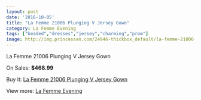 ```yaml
---
layout: post
date: '2016-10-05'
title: "La Femme 21006 Plunging V Jersey Gown"
category: La Femme Evening
tags: ["beaded","dresses","jersey","charming","prom"]
image: http://img.princessan.com/24946-thickbox_default/la-femme-21006-plunging-v-jersey-gown.jpg
---
```

La Femme 21006 Plunging V Jersey Gown

On Sales: **$468.99**
<a href="https://www.princessan.com/en/la-femme-evening/11406-la-femme-21006-plunging-v-jersey-gown.html"><amp-img layout="responsive" width="600" height="600" src="//img.princessan.com/24946-thickbox_default/la-femme-21006-plunging-v-jersey-gown.jpg" alt="La Femme 21006 Plunging V Jersey Gown 0" /></a>
<a href="https://www.princessan.com/en/la-femme-evening/11406-la-femme-21006-plunging-v-jersey-gown.html"><amp-img layout="responsive" width="600" height="600" src="//img.princessan.com/24947-thickbox_default/la-femme-21006-plunging-v-jersey-gown.jpg" alt="La Femme 21006 Plunging V Jersey Gown 1" /></a>
<a href="https://www.princessan.com/en/la-femme-evening/11406-la-femme-21006-plunging-v-jersey-gown.html"><amp-img layout="responsive" width="600" height="600" src="//img.princessan.com/24948-thickbox_default/la-femme-21006-plunging-v-jersey-gown.jpg" alt="La Femme 21006 Plunging V Jersey Gown 2" /></a>
<a href="https://www.princessan.com/en/la-femme-evening/11406-la-femme-21006-plunging-v-jersey-gown.html"><amp-img layout="responsive" width="600" height="600" src="//img.princessan.com/24949-thickbox_default/la-femme-21006-plunging-v-jersey-gown.jpg" alt="La Femme 21006 Plunging V Jersey Gown 3" /></a>
<a href="https://www.princessan.com/en/la-femme-evening/11406-la-femme-21006-plunging-v-jersey-gown.html"><amp-img layout="responsive" width="600" height="600" src="//img.princessan.com/24950-thickbox_default/la-femme-21006-plunging-v-jersey-gown.jpg" alt="La Femme 21006 Plunging V Jersey Gown 4" /></a>

Buy it: [La Femme 21006 Plunging V Jersey Gown](https://www.princessan.com/en/la-femme-evening/11406-la-femme-21006-plunging-v-jersey-gown.html "La Femme 21006 Plunging V Jersey Gown")

View more: [La Femme Evening](https://www.princessan.com/en/29-la-femme-evening "La Femme Evening")